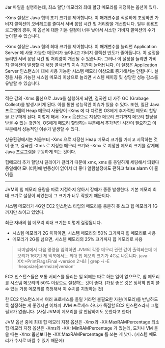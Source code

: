Jar 파일을 실행하는데, 최소 할당 메모리와 최대 할당 메모리를 지정하는 옵션이 있다.

-Xms 설정은 Java 힙의 초기 크기를 제어합니다. 
이 매개변수를 적절하게 조정하면 가비지 콜렉션의 오버헤드를 줄여서 서버 응답 시간 및 처리량을 개선합니다. 
일부 응용프로그램의 경우, 이 옵션에 대한 기본 설정이 너무 낮아서 사소한 가비지 콜렉션의 수가 높아질 수 있습니다.

-Xmx 설정은 Java 힙의 최대 크기를 제어합니다. 
이 매개변수를 늘리면 Application Server 에 사용 가능한 메모리가 늘어나고 가비지 콜렉션 빈도가 줄어듭니다. 
이 설정을 늘리면 서버 응답 시간 및 처리량이 개선될 수 있습니다. 
그러나 이 설정을 늘리면 가비지 콜렉션이 발생할 때 해당 콜렉션의 지속 기간이 늘어납니다. 
이 설정은 Application Server 인스턴스에 대해 사용 가능한 시스템 메모리 이상으로 증가해서는 안됩니다. 
설정을 사용 가능한 시스템 메모리 이상으로 늘리면 시스템 페이징 및 상당한 성능 감소를 유발할 수 있습니다.

---

적은 값의 -Xms 옵션으로 Java를 실행하게 되면, 결국엔 더 자주 GC (Grabage Collect)를 발생시키게 된다. 이를 통한 성능적인 이슈가 있을 수 있다.
또한, 일단 Java 프로그램의 Heap 메모리 사용량이 -Xms 에 다 다르면 OS에게 추가적인 메모리 할당을 요구하게 된다.
이렇게 해서 -Xmx 옵션으로 지정한 메모리 크기까지 메모리 할당을 받을 수 있는 것인데, OS에게 메모리 할당하는 부분에서 추가적인 시간이 필요하고 이 부분에서 성능적인 이슈가 발생할 수 있다.

상용환경에서는 처음부터 -Xmx 으로 지정한 Heap 메모리 크기를 가지고 시작하는 것이 좋고, 결국엔 -Xms 로 지정한 메모리 크기와 -Xmx 로 지정한 메모리 크기를 같게해 Java 프로그램을 구동하게 되는 것이다.

힙메모리 추가 할당시 딜레이가 걸리기 때문에 xmx, xms 를 동일하게 세팅해서 띄웠다
동일해야 모니터링에 변동성이 없어서 더 좋다 알람설정에도 편하고 false alarm 이 줄어듬

--- 

JVM의 힙 메모리 용량을 따로 지정하지 않아서 장애가 종종 발생한다. 기본 메모리 최대 크기로 설정이 되었는데 그 크기가 너무 작았기 때문이다.

시스템 메모리가 4G인 EC2 인스턴스 타입의 메모리를 충분히 못 쓰고 힙 메모리가 1G까지만 쓰이고 있었다.

최근 자바의 힙 메모리 최대 크기는 이렇게 결정됩니다.
- 시스템 메모리가 2G 이하이면, 시스템 메모리의 50% 크기까지 힙 메모리로 사용
- 메모리가 2G를 넘으면, 시스템 메모리의 25% 크기까지 힙 메모리로 사용

> 터미널에서 다음 명령을 입력하면 JVM의 각종 메모리 관련 값이 출력되는데 메모리가 16G인 제 맥북에서는 최대 힙 메모리 크기가 4G로 나옵니다.
java -XX:+PrintFlagsFinal -version 2>&1 | grep -i -E 'heapsize|permsize|version'

EC2 인스턴스들은 보통 서비스를 돌리는 일 외에는 따로 하는 일이 없으므로, 힙 메모리를 시스템 메모리의 50% 이상으로 설정하는 것이 좋다.
(가장 좋은 것은 정확히 힙이 쓸 수 있는 가용 메모리를 측정해서 이 수치를 지정하는 것)

한 EC2 인스턴스에서 여러 프로세스를 돌릴 거라면 불필요한 자원(메모리)를 반납하도록 설정하는 게 좋겠지만 어차피 JVM 프로세스 하나가 독점할 EC2 인스턴스라서 그럴 필요가 없습니다.
(사실 JVM이 메모리를 잘 반납하지도 못한다고 한다)

JVM 옵션 중에 최대 힙 메모리 지정 옵션은 -Xmx와 -XX:MaxRAMPercentage 최소 힙 메모리 지정 옵션은 -Xms와 -XX: MinRAMPercentage 가 있는데,
도커나 VM 을 쓸 때는 -Xmx 옵션보다는 -XX:MaxRAMPercentage 를 쓰는 게 낫다. (시스템 메모리가 수시로 바뀔 수 있기 때문에)


